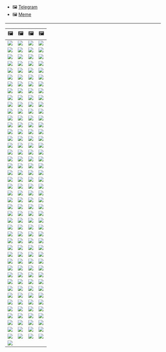 - &#128444; [Telegram](telegram/)
- &#128444; [Meme](meme/)

---


| &#128444; | &#128444; | &#128444; | &#128444; |
| --- | --- | --- | --- |
| ![](2020_07_cloudflaredown.jpg) | ![](accdenied.jpg) | ![](annoyed.jpg) | ![](anonexist.jpg) |
| ![](aonurjm.jpg) | ![](apology.jpg) | ![](banvpn.jpg) | ![](banvpn2.jpg) |
| ![](blockedbyjustin.jpg) | ![](blockedbymatthewprince.jpg) | ![](blockedbymatthewprince2.jpg) | ![](border_patrol.jpg) |
| ![](browdifftbcx.gif) | ![](browserdiff.jpg) | ![](butitsdown.jpg) | ![](cf_deleteandkeep.jpg) |
| ![](cfblockbothuman.jpg) | ![](cfbloghtmledit.jpg) | ![](cfcenrev_01.jpg) | ![](cfcenrev_02.jpg) |
| ![](cfcenrev_03.jpg) | ![](cfdnsprob.jpg) | ![](cfdonate.jpg) | ![](cfdown2019.jpg) |
| ![](cfdowncfcom.jpg) | ![](cfdox_dox.jpg) | ![](cfdox_ex1.jpg) | ![](cfdox_ex2.jpg) |
| ![](cfdox_kill.jpg) | ![](cfdox_swat.jpg) | ![](cfdox_threat.jpg) | ![](cfdox_what.jpg) |
| ![](cferr1010bsig.jpg) | ![](cferr1016.jpg) | ![](cferr1016sp.jpg) | ![](cfhelp204144518.jpg) |
| ![](cfhelpforum.jpg) | ![](cfisnotanoption.jpg) | ![](cfmarketshare.jpg) | ![](cfsiryoublocked.jpg) |
| ![](cfspam01.jpg) | ![](cfspam02.jpg) | ![](cfspam03.jpg) | ![](cfspambrittany.jpg) |
| ![](cfspamtwtr.jpg) | ![](cfstrengthdata.jpg) | ![](cftestgoogle.jpg) | ![](cftmnt.jpg) |
| ![](cfublock.jpg) | ![](cfviopl_notdel.jpg) | ![](cfviopl_tp.jpg) | ![](cfvotm_01.jpg) |
| ![](cfvotm_02.jpg) | ![](cfwontobey.jpg) | ![](changeorgasn.jpg) | ![](changeorgtor.jpg) |
| ![](chinaphone.jpg) | ![](cloudflare_with_ddosguard.jpg) | ![](cloudflarechina.jpg) | ![](cloudflaredearuser.jpg) |
| ![](cloudflareinternalerror.jpg) | ![](cloudflareoutage-2020.jpg) | ![](crimeflare-logo.png) | ![](dhssaid.jpg) |
| ![](dnsfailtest.jpg) | ![](eastdakota_1273277839102656515.jpg) | ![](edw_snow.jpg) | ![](federalinterest.jpg) |
| ![](fedup_fucking_hcaptcha.jpg) | ![](firefox-cloudflare-dns-settings.jpg) | ![](firefoxdns.jpg) | ![](fixthedamn.jpg) |
| ![](freemoldybread.jpg) | ![](goodorbad.jpg) | ![](googlerecaptcha.jpg) | ![](hcaptcha_abrv.jpg) |
| ![](hcaptcha_chrome.jpg) | ![](honeypot.gif) | ![](howcfwork.jpg) | ![](howvpnwork.jpg) |
| ![](htmlalertcloudflare.jpg) | ![](htmlalertcloudflare2.jpg) | ![](iminurtls.jpg) | ![](imnotarobot.gif) |
| ![](imnotarobot.jpg) | ![](imunify360.jpg) | ![](isatpreview.jpg) | ![](ismmpreview.jpg) |
| ![](itsreallythatbad.jpg) | ![](iusetor_alith.jpg) | ![](liberapay.jpg) | ![](lynx_cloudflare.gif) |
| ![](matthew_prince.jpg) | ![](notfastervpn.jpg) | ![](nsaslide_prismcorp.gif) | ![](omsappl.jpg) |
| ![](omsdroid.jpg) | ![](omsirl.jpg) | ![](omsirl2.jpg) | ![](omsjsck.jpg) |
| ![](omsnote.jpg) | ![](omsstream.jpg) | ![](onemorestep.jpg) | ![](opennic.jpg) |
| ![](people.jpg) | ![](peopledonotthink.jpg) | ![](pizza.jpg) | ![](prism_gfe.jpg) |
| ![](prismattnsa.jpg) | ![](rssfeedovercf.jpg) | ![](runbeforeitstoolate.jpg) | ![](shadycloudflare.jpg) |
| ![](siteground.jpg) | ![](sniff2.gif) | ![](sorry.jpg) | ![](stopcf.jpg) |
| ![](tor_nontor_diff.jpg) | ![](twe_dz.jpg) | ![](twe_eptg.jpg) | ![](twe_ial.jpg) |
| ![](twe_jb.jpg) | ![](twe_lb.jpg) | ![](usershoulddecide.jpg) | ![](watcloudflare.jpg) |
| ![](wearetrulysorry.jpg) | ![](whoismp.jpg) | ![](whousetor.jpg) | ![](whydoihavetosolveacaptcha.jpg) |
| ![](word_cloudflarefree.jpg) | ![](wtfcf.jpg) | ![](clapclapclap.gif) | ![](iaorg_cflare.jpg) |
| ![](mastodoncf.jpg) | ![](cape_starling.jpg) | ![](twittercf.jpg) | ![](blockedbycloudflare.jpg) |
| ![](onemorestep_apple.jpg) | ![](cfdown_2021march.jpg) | ![](ssprotect.jpg) | ![](matthew_prince_teen.jpg) |
| ![](pillory.jpg) | ![](blockedbymatthewprince3.jpg) | ![](error1020_01.jpg) | ![](error1020_02.jpg) |
| ![](bully.jpg) | ![](barrageemailcancelsubscription.jpg) | ![](iaorg_sorry.jpg) | ![](bookstack.jpg) |
| ![](damon_billian.gif) | ![](iaorg_sforbid.jpg) | ![](modestemployees.jpg) | ![](warez.jpg) |
| ![](eggsinbasket.jpg) | ![](fuck_cloudflare_1gen.png) | ![](fuck_cloudflare_1gen_2.png) | ![](down_dash_cloudflare_com.jpg) |
| ![](cfabuseform.jpg) | ![](cfd_game_maplestory.jpg) | ![](cfd_game_warthunder.jpg) | ![](twitterban_cloudflare.jpg) |
| ![](twitterban_ErwinVanDerKoogh.jpg) | ![](twitterban_Patrick_Donahue.jpg) | ![](twitterban_ErwinVanDerKoogh2.jpg) | ![](twitterban_Matthew_Prince.jpg) |
| ![](twitterban_John_Graham-Cumming.jpg) | ![](twitterban_John_Graham-Cumming2.jpg) | ![](censor_cloudflare_blogcomment.jpg) | ![](cfd_game_worldofwarcraft.jpg) |
| ![](cfeu2018.gif) | ![](dmca9justin.gif) | ![](jamie_tomasello.gif) | ![](smellslikebs.gif) |
| ![](altlink_sample.jpg) | ![](cfinside_etcher.jpg) | ![](dnsset-doh.jpg) | ![](dnsset-dot.jpg) |
| ![](omsredjs.jpg) |  |  |  |

